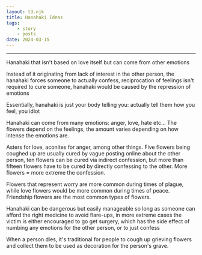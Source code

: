 ```yaml
---
layout: t3.njk
title: Hanahaki Ideas
tags:
    - story
    - posts
date: 2024-03-15
---
```


---

Hanahaki that isn't based on love itself but can come from other emotions

Instead of it originating from lack of interest in the other person, the hanahaki forces someone to actually confess, reciprocation of feelings isn't required to cure someone, hanahaki would be caused by the repression of emotions

Essentially, hanahaki is just your body telling you: actually tell them how you feel, you idiot

Hanahaki can come from many emotions: anger, love, hate etc... The flowers depend on the feelings, the amount varies depending on how intense the emotions are.

Asters for love, aconites for anger, among other things. Five flowers being coughed up are usually cured by vague posting online about the other person, ten flowers can be cured via indirect confession, but more than fifteen flowers have to be cured by directly confessing to the other. More flowers = more extreme the confession.

Flowers that represent worry are more common during times of plague, while love flowers would be more common during times of peace. Friendship flowers are the most common types of flowers.

Hanahaki can be dangerous but easily manageable so long as someone can afford the right medicine to avoid flare-ups, in more extreme cases the victim is either encouraged to go get surgery, which has the side effect of numbing any emotions for the other person, or to just confess

When a person dies, it's traditional for people to cough up grieving flowers and collect them to be used as decoration for the person's grave.